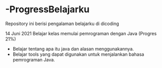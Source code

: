 # -ProgressBelajarku
Repository ini berisi pengalaman belajarku di dicoding

14 Juni 2021
Belajar kelas memulai pemrograman dengan Java (Progres 21%)
 * Belajar tentang apa itu java dan alasan menggunakannya.
 * Belajar tools yang dapat digunakan untuk menjalankan bahasa pemrograman Java.
